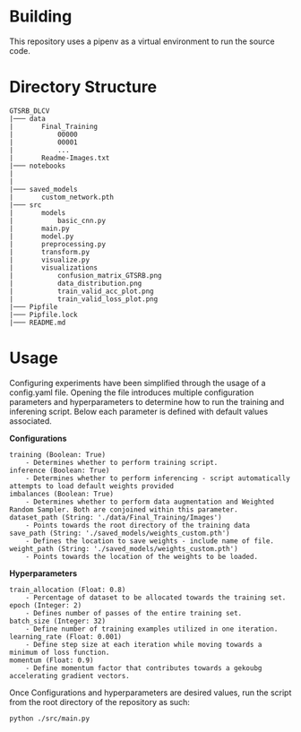 # Building
This repository uses a pipenv as a virtual environment to run the source code. 

# Directory Structure
```
GTSRB_DLCV
|─── data
|       Final_Training
|           00000
|           00001
|           ...
|       Readme-Images.txt
|─── notebooks
|       
|
|─── saved_models
|       custom_network.pth
|─── src
|       models
|           basic_cnn.py
|       main.py
|       model.py
|       preprocessing.py
|       transform.py
|       visualize.py
|       visualizations
|           confusion_matrix_GTSRB.png
|           data_distribution.png
|           train_valid_acc_plot.png
|           train_valid_loss_plot.png
|─── Pipfile
|─── Pipfile.lock
|─── README.md
```
# Usage
Configuring experiments have been simplified through the usage of a config.yaml file. Opening the file introduces multiple configuration parameters and hyperparameters to determine how to run the training and inferening script. Below each parameter is defined with default values associated.

**Configurations**
```
training (Boolean: True)
    - Determines whether to perform training script.
inference (Boolean: True)
    - Determines whether to perform inferencing - script automatically attempts to load default weights provided
imbalances (Boolean: True)
    - Determines whether to perform data augmentation and Weighted Random Sampler. Both are conjoined within this parameter.
dataset_path (String: './data/Final_Training/Images')
    - Points towards the root directory of the training data
save_path (String: './saved_models/weights_custom.pth')
    - Defines the location to save weights - include name of file.
weight_path (String: './saved_models/weights_custom.pth')
    - Points towards the location of the weights to be loaded.
```

**Hyperparameters**
```
train_allocation (Float: 0.8)
    - Percentage of dataset to be allocated towards the training set.
epoch (Integer: 2)
    - Defines number of passes of the entire training set.
batch_size (Integer: 32)
    - Define number of training examples utilized in one iteration.
learning_rate (Float: 0.001)
    - Define step size at each iteration while moving towards a minimum of loss function.
momentum (Float: 0.9)
    - Define momentum factor that contributes towards a gekoubg accelerating gradient vectors.
```

Once Configurations and hyperparameters are desired values, run the script from the root directory of the repository as such:
```
python ./src/main.py
```

